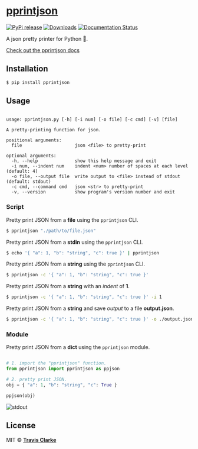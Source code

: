 # [pprintjson](https://pprintjson.readthedocs.io/en/latest/)

[![PyPi release](https://img.shields.io/pypi/v/pprintjson.svg)](https://pypi.org/project/pprintjson/)
[![Downloads](https://pepy.tech/badge/pprintjson)](https://pepy.tech/project/pprintjson)
[![Documentation Status](https://readthedocs.org/projects/pprintjson/badge/?version=latest)](https://pprintjson.readthedocs.io/en/latest/?badge=latest)

A json pretty printer for Python 🐍.

[Check out the pprintjson docs](https://pprintjson.readthedocs.io/en/latest/)

## Installation

```bash
$ pip install pprintjson
```

## Usage

```text

usage: pprintjson.py [-h] [-i num] [-o file] [-c cmd] [-v] [file]

A pretty-printing function for json.

positional arguments:
  file                    json <file> to pretty-print

optional arguments:
  -h, --help              show this help message and exit
  -i num, --indent num    indent <num> number of spaces at each level (default: 4)
  -o file, --output file  write output to <file> instead of stdout (default: stdout)
  -c cmd, --command cmd   json <str> to pretty-print
  -v, --version           show program's version number and exit

```

### Script

Pretty print JSON from a **file** using the `pprintjson` CLI.

```bash
$ pprintjson "./path/to/file.json"
```

Pretty print JSON from a **stdin** using the `pprintjson` CLI.

```bash
$ echo '{ "a": 1, "b": "string", "c": true }' | pprintjson
```

Pretty print JSON from a **string** using the `pprintjson` CLI.

```bash
$ pprintjson -c '{ "a": 1, "b": "string", "c": true }'
```

Pretty print JSON from a **string** with an *indent* of **1**.

```bash
$ pprintjson -c '{ "a": 1, "b": "string", "c": true }' -i 1
```

Pretty print JSON from a **string** and save *output* to a file **output.json**.

```bash
$ pprintjson -c '{ "a": 1, "b": "string", "c": true }' -o ./output.json
```

### Module

Pretty print JSON from a **dict** using the `pprintjson` module.

```python

# 1. import the "pprintjson" function.
from pprintjson import pprintjson as ppjson

# 2. pretty print JSON.
obj = { "a": 1, "b": "string", "c": True }

ppjson(obj)
```

![stdout](https://raw.githubusercontent.com/clarketm/pprintjson/master/pprintjson.png)

## License

MIT &copy; [**Travis Clarke**](https://blog.travismclarke.com/)
